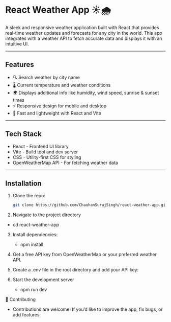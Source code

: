 # React Weather App ☀️🌧️

A sleek and responsive weather application built with React that provides real-time weather updates and forecasts for any city in the world. This app integrates with a weather API to fetch accurate data and displays it with an intuitive UI.

---

## Features

- 🔍 Search weather by city name
- 🌡️ Current temperature and weather conditions
- 🌍 Displays additional info like humidity, wind speed, sunrise & sunset times
- ⚡ Responsive design for mobile and desktop
- 🚀 Fast and lightweight with React and Vite

---

## Tech Stack

- React - Frontend UI library  
- Vite - Build tool and dev server  
- CSS - Utility-first CSS for styling  
- OpenWeatherMap API - For fetching weather data  

---

## Installation

1. Clone the repo:  
   ```bash
   git clone https://github.com/ChauhanSurajSingh/react-weather-app.git

2. Navigate to the project directory
  - cd react-weather-app

3. Install dependencies:
   - npm install

4. Get a free API key from OpenWeatherMap or your preferred weather API.

5. Create a .env file in the root directory and add your API key:

6. Start the development server
   - npm run dev

🤝 Contributing 
   - Contributions are welcome! If you’d like to improve the app, fix bugs, or add features:
